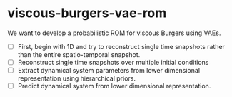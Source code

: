 # viscous-burgers-vae-rom

We want to develop a probabilistic ROM for viscous Burgers using VAEs.

- [ ] First, begin with 1D and try to reconstruct single time snapshots rather than the entire spatio-temporal snapshot. 
- [ ] Reconstruct single time snapshots over multiple initial conditions
- [ ] Extract dynamical system parameters from lower dimensional representation using hierarchical priors.
- [ ] Predict dynamical system from lower dimensional representation. 
